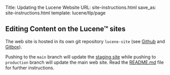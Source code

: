 Title: Updating the Lucene Website
URL: site-instructions.html
save_as: site-instructions.html
template: lucene/tlp/page

## Editing Content on the Lucene™ sites

The web site is hosted in its own git repository `lucene-site` (see [Github](https://github.com/apache/lucene-site/) and [Gitbox](https://gitbox.apache.org/repos/asf/lucene-site.git)).

Pushing to the `main` branch will update the [staging site](https://lucene.staged.apache.org) while pushing to `production` branch will update the main web site. Read the [README.md](https://github.com/apache/lucene-site/blob/main/README.md) file for further instructions.

